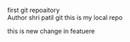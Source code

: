 


first git repoaitory <br>
Author shri patil git this is my local repo

this is new change in featuere

